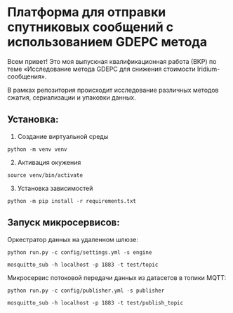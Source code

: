 # Платформа для отправки спутниковых сообщений с использованием GDEPC метода

Всем привет! Это моя выпускная квалификационная работа (ВКР) по теме «Исследование метода GDEPC для снижения стоимости Iridium-сообщения».

В рамках репозитория происходит исследование различных методов сжатия, сериализации и упаковки данных.

## Установка:

1. Создание виртуальной среды
```
python -m venv venv 
```
2. Активация окужения
```
source venv/bin/activate
```
3. Установка зависимостей
```
python -m pip install -r requirements.txt
```


## Запуск микросервисов:
Оркестратор данных на удаленном шлюзе:
```
python run.py -c config/settings.yml -s engine    
```
```
mosquitto_sub -h localhost -p 1883 -t test/topic  
```
Микросервис потоковой передачи данных из датасетов в топики MQTT:
```
python run.py -c config/publisher.yml -s publisher   
```
```
mosquitto_sub -h localhost -p 1883 -t test/publish_topic
```
